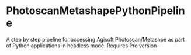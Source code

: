 # PhotoscanMetashapePythonPipeline
 A step by step pipeline for accessing Agisoft Photoscan/Metashpe as part of Python applications in headless mode. Requires Pro version

